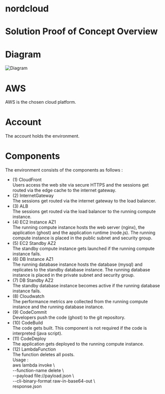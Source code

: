 # nordcloud

# Solution Proof of Concept Overview

# Diagram
![Diagram](https://github.com/adob71/nordcloud/blob/main/diagram.png)

# AWS  
AWS is the chosen cloud platform.
# Account  
The account holds the environment.
# Components  
The environment consists of the components as follows : 
* (1) CloudFront  
Users access the web site via secure HTTPS and the sessions get routed via the edge cache to the internet gateway.
* (2) InternetGateway  
The sessions get routed via the internet gateway to the load balancer.
* (3) ALB  
The sessions get routed via the load balancer to the running compute instance.
* (4) EC2 Instance AZ1  
The running compute instance hosts the web server (nginx), the application (ghost) and the application runtime (node.js). The running compute instance is placed in the public subnet and security group.
* (5) EC2 Standby AZ2  
The standby compute instance gets launched if the running compute instance fails.
* (6) DB Instance AZ1  
The running database instance hosts the database (mysql) and replicates to the standby database instance. The running database instance is placed in the private subnet and security group.
* (7) DB Standby AZ2  
The standby database instance becomes active if the running database instance fails.
* (8) Cloudwatch  
The performance metrics are collected from the running compute instance and the running database instance.
* (9) CodeCommit  
Developers push the code (ghost) to the git repository.
* (10) CodeBuild  
The code gets built. This component is not required if the code is interpreted (java script).
* (11) CodeDeploy  
The application gets deployed to the running compute instance.
* (12) LambdaFunction  
The function deletes all posts.  
Usage :  
aws lambda invoke \  
--function-name delete \  
--payload file://payload.json \  
--cli-binary-format raw-in-base64-out \  
response.json
